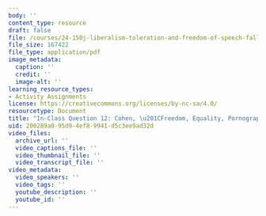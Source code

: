 ```yaml
---
body: ''
content_type: resource
draft: false
file: /courses/24-150j-liberalism-toleration-and-freedom-of-speech-fall-2023/mit24_150j_f23_question12.pdf
file_size: 167422
file_type: application/pdf
image_metadata:
  caption: ''
  credit: ''
  image-alt: ''
learning_resource_types:
- Activity Assignments
license: https://creativecommons.org/licenses/by-nc-sa/4.0/
resourcetype: Document
title: "In-Class Question 12: Cohen, \u201CFreedom, Equality, Pornography\u201D"
uid: 200289a0-95d9-4ef8-9941-d5c3ee9ad32d
video_files:
  archive_url: ''
  video_captions_file: ''
  video_thumbnail_file: ''
  video_transcript_file: ''
video_metadata:
  video_speakers: ''
  video_tags: ''
  youtube_description: ''
  youtube_id: ''
---
```

